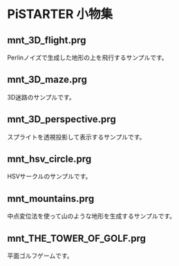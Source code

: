# PiSTARTER 小物集

## mnt_3D_flight.prg
Perlinノイズで生成した地形の上を飛行するサンプルです。

## mnt_3D_maze.prg
3D迷路のサンプルです。

## mnt_3D_perspective.prg
スプライトを透視投影して表示するサンプルです。

## mnt_hsv_circle.prg
HSVサークルのサンプルです。

## mnt_mountains.prg
中点変位法を使って山のような地形を生成するサンプルです。

## mnt_THE_TOWER_OF_GOLF.prg
平面ゴルフゲームです。